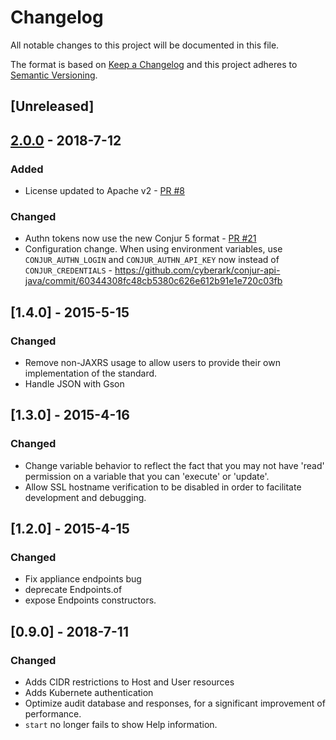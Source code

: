 # Changelog
All notable changes to this project will be documented in this file.

The format is based on [Keep a Changelog](http://keepachangelog.com/en/1.0.0/)
and this project adheres to [Semantic Versioning](http://semver.org/spec/v2.0.0.html).

## [Unreleased]

## [2.0.0](https://github.com/cyberark/conjur-api-java/releases/tag/v2.0.0) - 2018-7-12
### Added
- License updated to Apache v2 - [PR #8](https://github.com/cyberark/conjur-api-java/pull/8)
### Changed
- Authn tokens now use the new Conjur 5 format - [PR #21](https://github.com/cyberark/conjur-api-java/pull/21)
- Configuration change. When using environment variables, use `CONJUR_AUTHN_LOGIN` and `CONJUR_AUTHN_API_KEY` now
    instead of `CONJUR_CREDENTIALS` - https://github.com/cyberark/conjur-api-java/commit/60344308fc48cb5380c626e612b91e1e720c03fb

## [1.4.0] - 2015-5-15
### Changed
- Remove non-JAXRS usage to allow users to provide their own implementation of the standard.
- Handle JSON with Gson

## [1.3.0] - 2015-4-16
### Changed
- Change variable behavior to reflect the fact that you may not have 'read' permission on 
a variable that you can 'execute' or 'update'.
- Allow SSL hostname verification to be disabled in order to facilitate development and debugging.

## [1.2.0] - 2015-4-15
### Changed
- Fix appliance endpoints bug
- deprecate Endpoints.of
- expose Endpoints constructors.

## [0.9.0] - 2018-7-11
### Changed
- Adds CIDR restrictions to Host and User resources
- Adds Kubernete authentication
- Optimize audit database and responses, for a significant improvement of performance.
- `start` no longer fails to show Help information.
